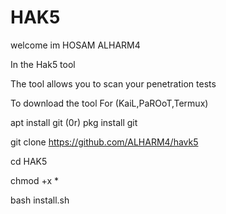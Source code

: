 # HAK5

welcome im HOSAM ALHARM4

In the Hak5 tool

The tool allows you to scan your penetration tests

To download the tool For (KaiL,PaROoT,Termux)

apt install git (0r) pkg install git

git clone https://github.com/ALHARM4/havk5

cd HAK5

chmod +x *

bash install.sh
